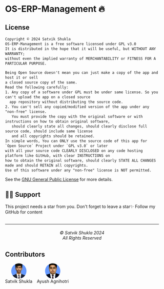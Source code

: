 # OS-ERP-Management 🔥

## License

```
Copyright © 2024 Satvik Shukla
OS-ERP-Management is a free software licensed under GPL v3.0
It is distributed in the hope that it will be useful, but WITHOUT ANY WARRANTY;
without even the implied warranty of MERCHANTABILITY or FITNESS FOR A PARTICULAR PURPOSE.
```

```
Being Open Source doesn't mean you can just make a copy of the app and host it or sell
a closed source copy of the same.
Read the following carefully:
1. Any copy of a software under GPL must be under same license. So you can't upload the app on a closed source
  app repository without distributing the source code.
2. You can't sell any copied/modified version of the app under any "non-free" license.
   You must provide the copy with the original software or with instructions on how to obtain original software,
   should clearly state all changes, should clearly disclose full source code, should include same license
   and all copyrights should be retained.
In simple words, You can ONLY use the source code of this app for `Open Source` Project under `GPL v3.0` or later
with all your source code CLEARLY DISCLOSED on any code hosting platform like GitHub, with clear INSTRUCTIONS on
how to obtain the original software, should clearly STATE ALL CHANGES made and should RETAIN all copyrights.
Use of this software under any "non-free" license is NOT permitted.
```

See the [GNU General Public License](https://github.com/deadland2002/OS-ERP-Management/blob/master/LICENSE) for more details.

## 🙏🏽 Support

This project needs a star️ from you. Don't forget to leave a star✨
Follow my GitHub for content
<br>
<br>
<hr>
<h6 align="center">© Satvik Shukla 2024 
<br>
All Rights Reserved</h6>

## Contributors
<div style="display: flex;flex-wrap: wrap;gap: 15px">
    <div style="display: flex;flex-direction: column;justify-content: center;align-items: center">
        <img src="/contributors/satvik_shukla.jpg" alt="satvik_shukla" style="border-radius: 1000px;aspect-ratio: 1;object-fit: cover;width: 50px"/>
        <span>Satvik Shukla</span>
    </div>
    <div style="display: flex;flex-direction: column;justify-content: center;align-items: center">
        <img src="/contributors/ayush_agihotri.jpg" alt="ayush_agnihotri" style="border-radius: 1000px;aspect-ratio: 1;object-fit: cover;width: 50px"/>
        <span>Ayush Agnihotri</span>
    </div>
</div>
